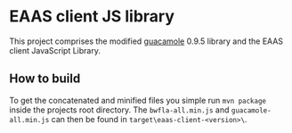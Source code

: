 # EAAS client JS library
This project comprises the modified [guacamole](https://github.com/apache/incubator-guacamole-client) 0.9.5 library and the EAAS client JavaScript Library.

## How to build
To get the concatenated and minified files you simple run `mvn package` inside the projects root directory. The `bwfla-all.min.js` and `guacamole-all.min.js` can then be found in `target\eaas-client-<version>\`.